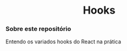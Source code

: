 <div align="center">
  <h1>Hooks</h1>
</div>
<div>
  <h3>Sobre este repositório</h3>
  <p>Entendo os variados hooks do React na prática</p>
</div>
